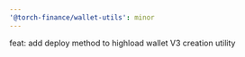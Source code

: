 ```yaml
---
'@torch-finance/wallet-utils': minor
---
```


feat: add deploy method to highload wallet V3 creation utility
